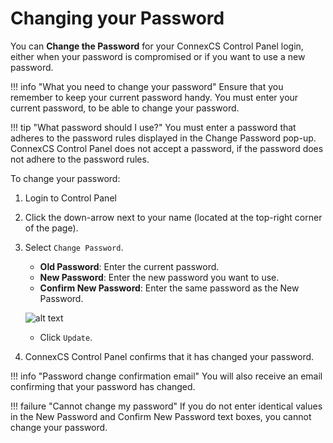 # Changing your Password

You can **Change the Password** for your ConnexCS Control Panel login, either when your password is compromised or if you want to use a new password.

!!! info "What you need to change your password" 
    Ensure that you remember to keep your current password handy. You must enter your current password, to be able to change your password.

!!! tip "What password should I use?" 
    You must enter a password that adheres to the password rules displayed in the Change Password pop-up. ConnexCS Control Panel does not accept a password, if the password does not adhere to the password rules.

To change your password:

1. Login to Control Panel
2. Click the down-arrow next to your name (located at the top-right corner of the page).
3. Select `Change Password`.
    * **Old Password**: Enter the current password.
    * **New Password**: Enter the new password you want to use.
    * **Confirm New Password**: Enter the same password as the New Password.

    ![alt text][change-your-password]
               
    *  Click `Update`.
        
4. ConnexCS Control Panel confirms that it has changed your password.
        
!!! info "Password change confirmation email"
    You will also receive an email confirming that your password has changed. 
        
!!! failure "Cannot change my password" 
    If you do not enter identical values in the New Password and Confirm New Password text boxes, you cannot change your password. 


[change-your-password]: /misc/img/change-your-password.jpg "change-your-password"

